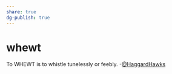 ```yaml
---
share: true
dg-publish: true
---
```

# whewt


To WHEWT is to whistle tunelessly or feebly.
-[@HaggardHawks](https://twitter.com/HaggardHawks/status/1504796813987135488)